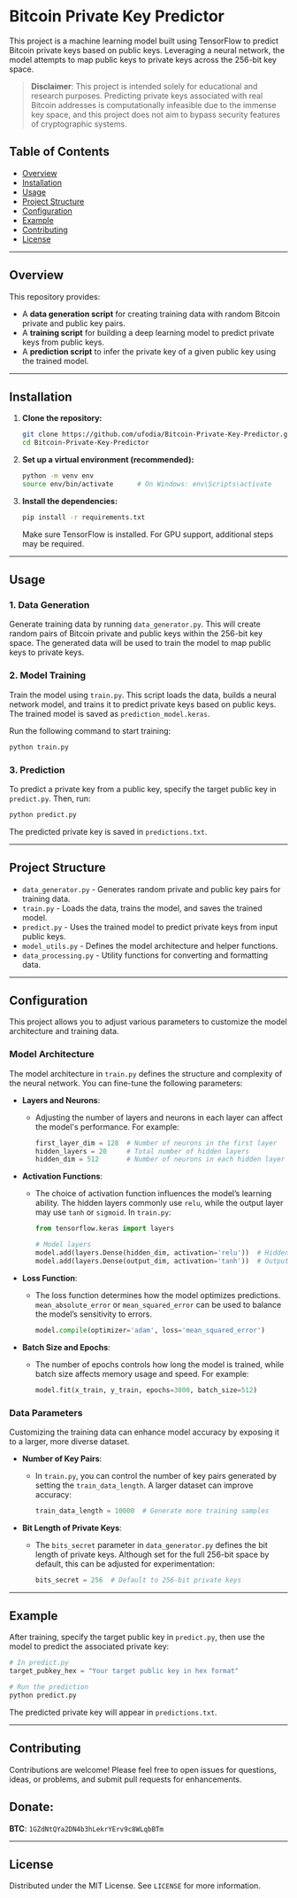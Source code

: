 
# Bitcoin Private Key Predictor

This project is a machine learning model built using TensorFlow to predict Bitcoin private keys based on public keys. Leveraging a neural network, the model attempts to map public keys to private keys across the 256-bit key space.

> **Disclaimer**: This project is intended solely for educational and research purposes. Predicting private keys associated with real Bitcoin addresses is computationally infeasible due to the immense key space, and this project does not aim to bypass security features of cryptographic systems.

## Table of Contents
- [Overview](#overview)
- [Installation](#installation)
- [Usage](#usage)
- [Project Structure](#project-structure)
- [Configuration](#configuration)
- [Example](#example)
- [Contributing](#contributing)
- [License](#license)

---

## Overview

This repository provides:
- A **data generation script** for creating training data with random Bitcoin private and public key pairs.
- A **training script** for building a deep learning model to predict private keys from public keys.
- A **prediction script** to infer the private key of a given public key using the trained model.

---

## Installation

1. **Clone the repository:**
   ```bash
   git clone https://github.com/ufodia/Bitcoin-Private-Key-Predictor.git
   cd Bitcoin-Private-Key-Predictor
   ```

2. **Set up a virtual environment (recommended):**
   ```bash
   python -m venv env
   source env/bin/activate      # On Windows: env\Scripts\activate
   ```

3. **Install the dependencies:**
   ```bash
   pip install -r requirements.txt
   ```

   Make sure TensorFlow is installed. For GPU support, additional steps may be required.

---

## Usage

### 1. Data Generation

Generate training data by running `data_generator.py`. This will create random pairs of Bitcoin private and public keys within the 256-bit key space. The generated data will be used to train the model to map public keys to private keys.

### 2. Model Training

Train the model using `train.py`. This script loads the data, builds a neural network model, and trains it to predict private keys based on public keys. The trained model is saved as `prediction_model.keras`.

Run the following command to start training:
```bash
python train.py
```

### 3. Prediction

To predict a private key from a public key, specify the target public key in `predict.py`. Then, run:

```bash
python predict.py
```

The predicted private key is saved in `predictions.txt`.

---

## Project Structure

- `data_generator.py` - Generates random private and public key pairs for training data.
- `train.py` - Loads the data, trains the model, and saves the trained model.
- `predict.py` - Uses the trained model to predict private keys from input public keys.
- `model_utils.py` - Defines the model architecture and helper functions.
- `data_processing.py` - Utility functions for converting and formatting data.

---

## Configuration

This project allows you to adjust various parameters to customize the model architecture and training data.

### Model Architecture

The model architecture in `train.py` defines the structure and complexity of the neural network. You can fine-tune the following parameters:

- **Layers and Neurons**: 
  - Adjusting the number of layers and neurons in each layer can affect the model's performance. For example:
    ```python
    first_layer_dim = 128  # Number of neurons in the first layer
    hidden_layers = 20     # Total number of hidden layers
    hidden_dim = 512       # Number of neurons in each hidden layer
    ```

- **Activation Functions**:
  - The choice of activation function influences the model’s learning ability. The hidden layers commonly use `relu`, while the output layer may use `tanh` or `sigmoid`. In `train.py`:
    ```python
    from tensorflow.keras import layers
    
    # Model layers
    model.add(layers.Dense(hidden_dim, activation='relu'))  # Hidden layer with ReLU activation
    model.add(layers.Dense(output_dim, activation='tanh'))  # Output layer with Tanh activation
    ```

- **Loss Function**:
  - The loss function determines how the model optimizes predictions. `mean_absolute_error` or `mean_squared_error` can be used to balance the model’s sensitivity to errors.
    ```python
    model.compile(optimizer='adam', loss='mean_squared_error')
    ```

- **Batch Size and Epochs**:
  - The number of epochs controls how long the model is trained, while batch size affects memory usage and speed. For example:
    ```python
    model.fit(x_train, y_train, epochs=3000, batch_size=512)
    ```

### Data Parameters

Customizing the training data can enhance model accuracy by exposing it to a larger, more diverse dataset.

- **Number of Key Pairs**:
  - In `train.py`, you can control the number of key pairs generated by setting the `train_data_length`. A larger dataset can improve accuracy:
    ```python
    train_data_length = 10000  # Generate more training samples
    ```

- **Bit Length of Private Keys**:
  - The `bits_secret` parameter in `data_generator.py` defines the bit length of private keys. Although set for the full 256-bit space by default, this can be adjusted for experimentation:
    ```python
    bits_secret = 256  # Default to 256-bit private keys
    ```

---

## Example

After training, specify the target public key in `predict.py`, then use the model to predict the associated private key:

```python
# In predict.py
target_pubkey_hex = "Your target public key in hex format"

# Run the prediction
python predict.py
```

The predicted private key will appear in `predictions.txt`.

---

## Contributing

Contributions are welcome! Please feel free to open issues for questions, ideas, or problems, and submit pull requests for enhancements.

## Donate: 
**BTC**: `1GZdNtQYa2DN4b3hLekrYErv9c8WLqbBTm`

---

## License

Distributed under the MIT License. See `LICENSE` for more information.
